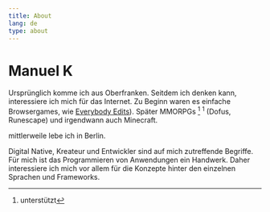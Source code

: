 ```yaml
---
title: About
lang: de
type: about
---
```


# Manuel K

Ursprünglich komme ich aus Oberfranken. Seitdem ich denken kann, interessiere ich mich für das Internet. Zu Beginn waren es einfache Browsergames, wie [Everybody Edits](https://everybodyedits.com)). Später MMORPGs [^1] <sup>1</sup> (Dofus, Runescape) und irgendwann auch Minecraft.

  [^1]: 
    unterstützt

mittlerweile lebe ich in Berlin.

Digital Native, Kreateur und Entwickler sind auf mich zutreffende Begriffe. Für mich ist das Programmieren von Anwendungen ein Handwerk. Daher interessiere ich mich vor allem für die Konzepte hinter den einzelnen Sprachen und Frameworks.
